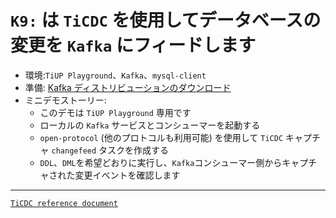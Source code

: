# `K9:` は `TiCDC` を使用してデータベースの変更を `Kafka` にフィードします
+ 環境:`TiUP Playground`、`Kafka`、`mysql-client`
+ 準備:
[Kafka ディストリビューションのダウンロード](https://kafka.apache.org/downloads)
+ ミニデモストーリー:
  + このデモは `TiUP Playground` 専用です
  + ローカルの `Kafka` サービスとコンシューマーを起動する
  + `open-protocol` (他のプロトコルも利用可能) を使用して `TiCDC` キャプチャ `changefeed` タスクを作成する
  + `DDL`、`DML`を希望どおりに実行し、`Kafka`コンシューマー側からキャプチャされた変更イベントを確認します
-------------------------------------------------------------------------------------------------------
[`TiCDC reference document`](https://docs.pingcap.com/tidb/dev/manage-ticdc)